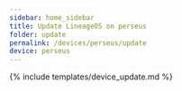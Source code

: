```yaml
---
sidebar: home_sidebar
title: Update LineageOS on perseus
folder: update
permalink: /devices/perseus/update
device: perseus
---
```

{% include templates/device_update.md %}
